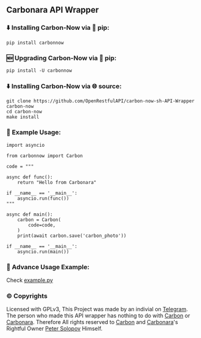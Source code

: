 ## Carbonara API Wrapper

### ⬇️ Installing Carbon-Now via 🐍 pip:

```
pip install carbonnow
```

### 🆕 Upgrading Carbon-Now via 🐍 pip:

```
pip install -U carbonnow
```

### ⬇️ Installing Carbon-Now via 🌐 source:

```
git clone https://github.com/OpenRestfulAPI/carbon-now-sh-API-Wrapper carbon-now
cd carbon-now
make install
```


### 📖 Example Usage:

```
import asyncio

from carbonnow import Carbon

code = """

async def func():
    return "Hello from Carbonara"

if __name__ == '__main__':
    asyncio.run(func())
"""

async def main():
    carbon = Carbon(
        code=code,
    )
    print(await carbon.save('carbon_photo'))

if __name__ == '__main__':
    asyncio.run(main())
```

### 📖 Advance Usage Example:

Check [example.py](https://github.com/OpenRestfulAPI/carbon-now-sh-API-Wrapper/blob/master/example.py)


### ©️ Copyrights

Licensed with GPLv3,
This Project was made by an indivial on [Telegram](https://t.me/CustomIcon). The person who made this API wrapper has nothing to do with [Carbon](https://carbon.now.sh) or [Carbonara](https://github.com/petersolopov/carbonara). Therefore All rights reserved to [Carbon](https://carbon.now.sh) and  [Carbonara](https://github.com/petersolopov/carbonara)'s Rightful Owner [Peter Solopov](https://github.com/petersolopov) Himself.
